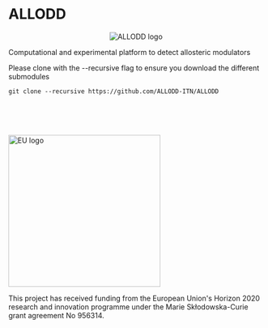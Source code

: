 # ALLODD

<p align="center">
  <img src="https://www.allodd-itn.eu/uploads/9/4/6/0/9460131/editor/allodd-logo.png?1634111306" alt="ALLODD logo">
</p>

Computational and experimental platform to detect allosteric modulators

Please clone with the --recursive flag to ensure you download the different submodules

`git clone --recursive https://github.com/ALLODD-ITN/ALLODD`

<br>
<br>
<br>
<p>
  <img src="https://ec.europa.eu/regional_policy/images/information-sources/logo-download-center/eu_funded_en.jpg" alt="EU logo" width="300">
</p>
This project has received funding from the European Union's Horizon 2020 research and innovation programme under the Marie Skłodowska-Curie grant agreement No 956314.
